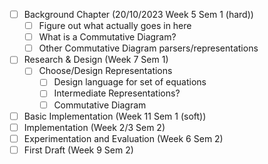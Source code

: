 - [ ] Background Chapter (20/10/2023 Week 5 Sem 1 (hard))
	- [ ] Figure out what actually goes in here
	- [ ] What is a Commutative Diagram?
	- [ ] Other Commutative Diagram parsers/representations
- [ ] Research & Design (Week 7 Sem 1)
	- [ ] Choose/Design Representations
		- [ ] Design language for set of equations
		- [ ] Intermediate Representations?
		- [ ] Commutative Diagram
- [ ] Basic Implementation (Week 11 Sem 1 (soft))
- [ ] Implementation (Week 2/3 Sem 2)
- [ ] Experimentation and Evaluation (Week 6 Sem 2)
- [ ] First Draft (Week 9 Sem 2)